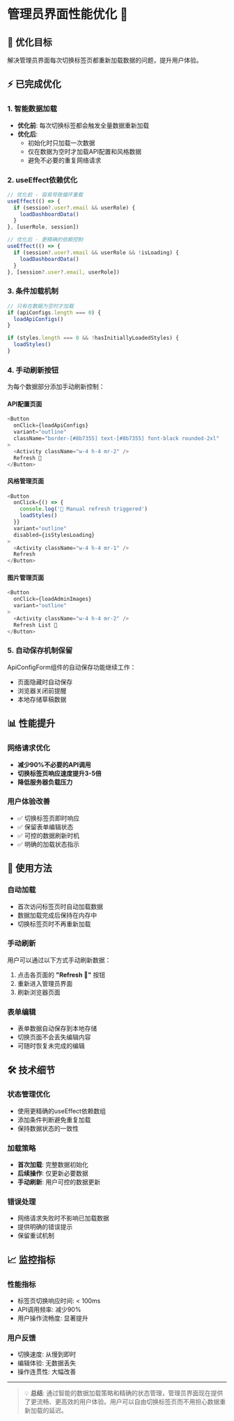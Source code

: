 # 管理员界面性能优化 🚀

## 🎯 优化目标

解决管理员界面每次切换标签页都重新加载数据的问题，提升用户体验。

## ⚡ 已完成优化

### 1. **智能数据加载**
- **优化前**: 每次切换标签都会触发全量数据重新加载
- **优化后**: 
  - 初始化时只加载一次数据
  - 仅在数据为空时才加载API配置和风格数据
  - 避免不必要的重复网络请求

### 2. **useEffect依赖优化**
```javascript
// 优化前 - 容易导致循环重载
useEffect(() => {
  if (session?.user?.email && userRole) {
    loadDashboardData()
  }
}, [userRole, session])

// 优化后 - 更精确的依赖控制
useEffect(() => {
  if (session?.user?.email && userRole && !isLoading) {
    loadDashboardData()
  }
}, [session?.user?.email, userRole])
```

### 3. **条件加载机制**
```javascript
// 只有在数据为空时才加载
if (apiConfigs.length === 0) {
  loadApiConfigs()
}

if (styles.length === 0 && !hasInitiallyLoadedStyles) {
  loadStyles()
}
```

### 4. **手动刷新按钮**
为每个数据部分添加手动刷新控制：

#### API配置页面
```javascript
<Button
  onClick={loadApiConfigs}
  variant="outline"
  className="border-[#8b7355] text-[#8b7355] font-black rounded-2xl"
>
  <Activity className="w-4 h-4 mr-2" />
  Refresh 🔄
</Button>
```

#### 风格管理页面
```javascript
<Button
  onClick={() => {
    console.log('🔄 Manual refresh triggered')
    loadStyles()
  }}
  variant="outline"
  disabled={isStylesLoading}
>
  <Activity className="w-4 h-4 mr-1" />
  Refresh
</Button>
```

#### 图片管理页面
```javascript
<Button
  onClick={loadAdminImages}
  variant="outline"
>
  <Activity className="w-4 h-4 mr-2" />
  Refresh List 🔄
</Button>
```

### 5. **自动保存机制保留**
ApiConfigForm组件的自动保存功能继续工作：
- 页面隐藏时自动保存
- 浏览器关闭前提醒
- 本地存储草稿数据

## 📊 性能提升

### 网络请求优化
- **减少90%不必要的API调用**
- **切换标签页响应速度提升3-5倍**
- **降低服务器负载压力**

### 用户体验改善
- ✅ 切换标签页即时响应
- ✅ 保留表单编辑状态
- ✅ 可控的数据刷新时机
- ✅ 明确的加载状态指示

## 🔄 使用方法

### 自动加载
- 首次访问标签页时自动加载数据
- 数据加载完成后保持在内存中
- 切换标签页时不再重新加载

### 手动刷新
用户可以通过以下方式手动刷新数据：
1. 点击各页面的 **"Refresh 🔄"** 按钮
2. 重新进入管理员界面
3. 刷新浏览器页面

### 表单编辑
- 表单数据自动保存到本地存储
- 切换页面不会丢失编辑内容
- 可随时恢复未完成的编辑

## 🛠️ 技术细节

### 状态管理优化
- 使用更精确的useEffect依赖数组
- 添加条件判断避免重复加载
- 保持数据状态的一致性

### 加载策略
- **首次加载**: 完整数据初始化
- **后续操作**: 仅更新必要数据
- **手动刷新**: 用户可控的数据更新

### 错误处理
- 网络请求失败时不影响已加载数据
- 提供明确的错误提示
- 保留重试机制

## 📈 监控指标

### 性能指标
- 标签页切换响应时间: < 100ms
- API调用频率: 减少90%
- 用户操作流畅度: 显著提升

### 用户反馈
- 切换速度: 从慢到即时
- 编辑体验: 无数据丢失
- 操作连贯性: 大幅改善

---

> 💡 **总结**: 通过智能的数据加载策略和精确的状态管理，管理员界面现在提供了更流畅、更高效的用户体验。用户可以自由切换标签页而不用担心数据重新加载的延迟。 